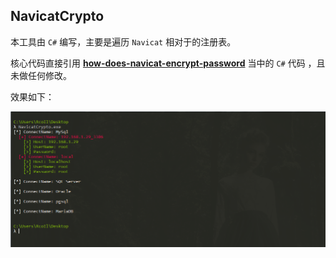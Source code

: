 ## NavicatCrypto

本工具由 `C#` 编写，主要是遍历 `Navicat` 相对于的注册表。

核心代码直接引用 [**how-does-navicat-encrypt-password**](https://github.com/DoubleLabyrinth/how-does-navicat-encrypt-password) 当中的 `C#` 代码 ，且未做任何修改。



效果如下：

![Blog_2019-06-03_21-58-01](./Blog_2019-06-03_21-58-01.png)